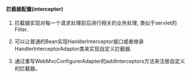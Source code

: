 #### 拦截器配置(interceptor)

1. 拦截器实现对每一个请求处理前后进行相关的业务处理, 类似于servlet的Filter.

2. 可以让普通的Bean实现HanlderInterceptor接口或者继承HandlerInterceptorAdaptor类来实现自定义拦截器.

3. 通过重写WebMvcConfigurerAdapter的addInterceptors方法来注册自定义的拦截器。
